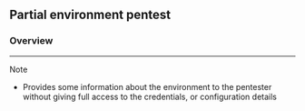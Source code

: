 ## Partial environment pentest

### Overview 
---
>[!note]
>- Provides some information about the environment to the pentester without giving full access to the credentials, or configuration details

